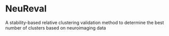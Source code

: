 # NeuReval
A stability-based relative clustering validation method to determine the best number of clusters based on neuroimaging data
